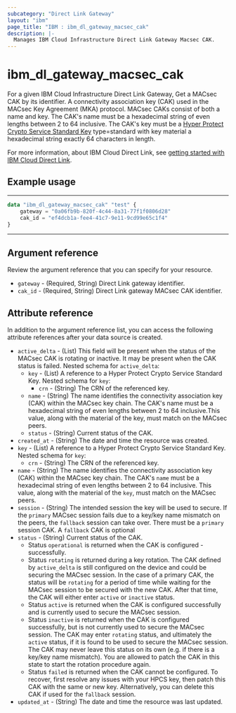 ```yaml
---
subcategory: "Direct Link Gateway"
layout: "ibm"
page_title: "IBM : ibm_dl_gateway_macsec_cak"
description: |-
  Manages IBM Cloud Infrastructure Direct Link Gateway Macsec CAK.
---
```


# ibm_dl_gateway_macsec_cak

For a given IBM Cloud Infrastructure Direct Link Gateway, Get a MACsec CAK by its identifier. A connectivity association key (CAK) used in the MACsec Key Agreement (MKA) protocol. MACsec CAKs consist of both a name and key. The CAK's name must be a hexadecimal string of even lengths between 2 to 64 inclusive. The CAK's key must be a [Hyper Protect Crypto Service Standard Key](https://cloud.ibm.com/docs/hs-crypto?topic=hs-crypto-get-started) type=standard with key material a hexadecimal string exactly 64 characters in length.

For more information, about IBM Cloud Direct Link, see [getting started with IBM Cloud Direct Link](https://cloud.ibm.com/docs/dl?topic=dl-get-started-with-ibm-cloud-dl).


## Example usage

---
```terraform
data "ibm_dl_gateway_macsec_cak" "test" {
    gateway = "0a06fb9b-820f-4c44-8a31-77f1f0806d28"
    cak_id = "ef4dcb1a-fee4-41c7-9e11-9cd99e65c1f4"
}
```
---
## Argument reference
Review the argument reference that you can specify for your resource. 

- `gateway` - (Required, String) Direct Link gateway identifier.
- `cak_id` - (Required, String) Direct Link gateway MACsec CAK identifier.

## Attribute reference
In addition to the argument reference list, you can access the following attribute references after your data source is created.

- `active_delta` - (List) This field will be present when the status of the MACsec CAK is rotating or inactive. It may be present when the CAK status is failed.
    Nested schema for `active_delta`:
    - `key` - (List) A reference to a Hyper Protect Crypto Service Standard Key.
        Nested schema for `key`:
        - `crn` - (String) The CRN of the referenced key.
    - `name` - (String) The name identifies the connectivity association key (CAK) within the MACsec key chain. The CAK's name must be a hexadecimal string of even lengths between 2 to 64 inclusive.This value, along with the material of the key, must match on the MACsec peers.
    - `status` - (String) Current status of the CAK.
- `created_at` - (String) The date and time the resource was created.
- `key` - (List) A reference to a Hyper Protect Crypto Service Standard Key.
    Nested schema for `key`:
    - `crn` - (String) The CRN of the referenced key.
- `name` - (String) The name identifies the connectivity association key (CAK) within the MACsec key chain. The CAK's `name` must be a hexadecimal string of even lengths between 2 to 64 inclusive. This value, along with the material of the `key`, must match on the MACsec peers.
- `session` - (String) The intended session the key will be used to secure. If the `primary` MACsec session fails due to a key/key name mismatch on the peers, the `fallback` session can take over. There must be a `primary` session CAK. A `fallback` CAK is optional
- `status` - (String) Current status of the CAK.
    - Status `operational` is returned when the CAK is configured - successfully.
    - Status `rotating` is returned during a key rotation. The CAK defined by `active_delta` is still configured on the device and could be securing the MACsec session. In the case of a primary CAK, the status will be `rotating` for a period of time while waiting for the MACsec session to be secured with the new CAK. After that time, the CAK will either enter `active` or `inactive` status.
    - Status `active` is returned when the CAK is configured successfully and is currently used to secure the MACsec session.
    - Status `inactive` is returned when the CAK is configured successfully, but is not currently used to secure the MACsec session. The CAK may enter `rotating` status, and ultimately the `active` status, if it is found to be used to secure the MACsec session. The CAK may never leave this status on its own (e.g. if there is a key/key name mismatch). You are allowed to patch the CAK in this state to start the rotation procedure again.
    - Status `failed` is returned when the CAK cannot be configured. To recover, first resolve any issues with your HPCS key, then patch this CAK with the same or new key. Alternatively, you can delete this CAK if used for the `fallback` session.
- `updated_at` - (String) The date and time the resource was last updated.
